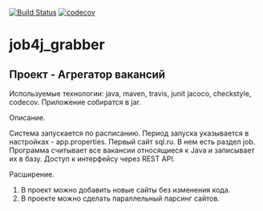 [![Build Status](https://travis-ci.com/kamikhaylov/job4j_grabber.svg?branch=master)](https://travis-ci.com/kamikhaylov/job4j_grabber)
[![codecov](https://codecov.io/gh/kamikhaylov/job4j_grabber/branch/main/graph/badge.svg?token=415ADKU381)](https://codecov.io/gh/kamikhaylov/job4j_grabber)


# job4j_grabber
## Проект - Агрегатор вакансий

Используемые технологии: java, maven, travis, junit jacoco, checkstyle, codecov.
Приложение собиратся в jar.

Описание.

Система запускается по расписанию. Период запуска указывается в настройках - app.properties.
Первый сайт sql.ru. В нем есть раздел job. Программа считывает все вакансии относящиеся к Java и записывает их в базу.
Доступ к интерфейсу через REST API.

Расширение.

1. В проект можно добавить новые сайты без изменения кода.
2. В проекте можно сделать параллельный парсинг сайтов.